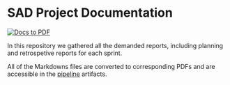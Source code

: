 # SAD Project Documentation
[![Docs to PDF](https://github.com/sad-project/sad-project-documentation/actions/workflows/pdf-publish.yml/badge.svg)](https://github.com/sad-project/sad-project-documentation/actions/workflows/pdf-publish.yml)

In this repository we gathered all the demanded reports, including planning and retrospetive reports for each sprint.

All of the Markdowns files are converted to corresponding PDFs and are accessible in the [pipeline](https://github.com/sad-project/sad-project-documentation/actions) artifacts.
